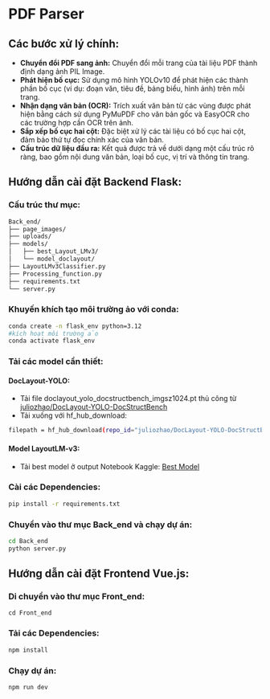 # PDF Parser

## Các bước xử lý chính:

- **Chuyển đổi PDF sang ảnh:** Chuyển đổi mỗi trang của tài liệu PDF thành định dạng ảnh PIL Image.  
- **Phát hiện bố cục:** Sử dụng mô hình YOLOv10 để phát hiện các thành phần bố cục (ví dụ: đoạn văn, tiêu đề, bảng biểu, hình ảnh) trên mỗi trang.  
- **Nhận dạng văn bản (OCR):** Trích xuất văn bản từ các vùng được phát hiện bằng cách sử dụng PyMuPDF cho văn bản gốc và EasyOCR cho các trường hợp cần OCR trên ảnh.
- **Sắp xếp bố cục hai cột:** Đặc biệt xử lý các tài liệu có bố cục hai cột, đảm bảo thứ tự đọc chính xác của văn bản.
- **Cấu trúc dữ liệu đầu ra:** Kết quả được trả về dưới dạng một cấu trúc rõ ràng, bao gồm nội dung văn bản, loại bố cục, vị trí và thông tin trang.

## Hướng dẫn cài đặt Backend Flask:
### Cấu trúc thư mục:
```bash
Back_end/
├── page_images/
├── uploads/
├── models/
│   ├── best_Layout_LMv3/
│   └── model_doclayout/
├── LayoutLMv3Classifier.py
├── Processing_function.py
├── requirements.txt
└── server.py
```
### Khuyến khích tạo môi trường ảo với conda:
```bash
conda create -n flask_env python=3.12
#kích hoạt môi trường ảo
conda activate flask_env
```
### Tải các model cần thiết:
#### DocLayout-YOLO:
- Tải file doclayout_yolo_docstructbench_imgsz1024.pt thủ công từ [juliozhao/DocLayout-YOLO-DocStructBench](https://huggingface.co/juliozhao/DocLayout-YOLO-DocStructBench)
- Tải xuống với hf_hub_download:
```bash
filepath = hf_hub_download(repo_id="juliozhao/DocLayout-YOLO-DocStructBench", filename="doclayout_yolo_docstructbench_imgsz1024.pt")
```
#### Model LayoutLM-v3:
- Tải best model ở output Notebook Kaggle: [Best Model](https://www.kaggle.com/code/nguyenthanhhieu1006/trainlayoutlm)
### Cài các Dependencies:
```bash
pip install -r requirements.txt
```
### Chuyển vào thư mục Back_end và chạy dự án:
```bash
cd Back_end
python server.py
```

   
## Hướng dẫn cài đặt Frontend Vue.js:
### Di chuyển vào thư mục Front_end:
```bash:
cd Front_end
```
### Tải các Dependencies:
```bash
npm install
```
### Chạy dự án:
```bash
npm run dev
```
